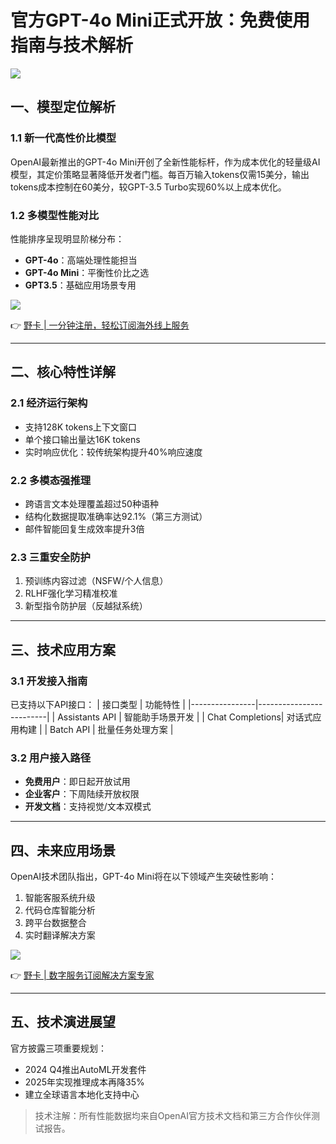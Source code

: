 # 官方GPT-4o Mini正式开放：免费使用指南与技术解析

![](https://bbtdd.com/wp-content/uploads/img/447798935750.webp)

## 一、模型定位解析
### 1.1 新一代高性价比模型
OpenAI最新推出的GPT-4o Mini开创了全新性能标杆，作为成本优化的轻量级AI模型，其定价策略显著降低开发者门槛。每百万输入tokens仅需15美分，输出tokens成本控制在60美分，较GPT-3.5 Turbo实现60%以上成本优化。

### 1.2 多模型性能对比
性能排序呈现明显阶梯分布：
- **GPT-4o**：高端处理性能担当
- **GPT-4o Mini**：平衡性价比之选
- **GPT3.5**：基础应用场景专用

![](https://bbtdd.com/wp-content/uploads/img/882240842356750.webp)

👉 [野卡 | 一分钟注册，轻松订阅海外线上服务](https://bbtdd.com/yeka)

---

## 二、核心特性详解
### 2.1 经济运行架构
- 支持128K tokens上下文窗口
- 单个接口输出量达16K tokens
- 实时响应优化：较传统架构提升40%响应速度

### 2.2 多模态强推理
- 跨语言文本处理覆盖超过50种语种
- 结构化数据提取准确率达92.1%（第三方测试）
- 邮件智能回复生成效率提升3倍

### 2.3 三重安全防护
1. 预训练内容过滤（NSFW/个人信息）
2. RLHF强化学习精准校准
3. 新型指令防护层（反越狱系统）

---

## 三、技术应用方案
### 3.1 开发接入指南
已支持以下API接口：
| 接口类型       | 功能特性                  |
|----------------|-------------------------|
| Assistants API  | 智能助手场景开发         |
| Chat Completions| 对话式应用构建           |
| Batch API       | 批量任务处理方案         |

### 3.2 用户接入路径
- **免费用户**：即日起开放试用
- **企业客户**：下周陆续开放权限
- **开发文档**：支持视觉/文本双模式

---

## 四、未来应用场景
OpenAI技术团队指出，GPT-4o Mini将在以下领域产生突破性影响：
1. 智能客服系统升级
2. 代码仓库智能分析
3. 跨平台数据整合
4. 实时翻译解决方案

![](https://bbtdd.com/wp-content/uploads/img/81849136.webp)

👉 [野卡 | 数字服务订阅解决方案专家](https://bbtdd.com/yeka)

---

## 五、技术演进展望
官方披露三项重要规划：
- 2024 Q4推出AutoML开发套件
- 2025年实现推理成本再降35%
- 建立全球语言本地化支持中心

> 技术注解：所有性能数据均来自OpenAI官方技术文档和第三方合作伙伴测试报告。